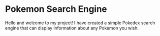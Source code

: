 # Pokemon Search Engine
Hello and welcome to my project! I have created a simple Pokedex search engine that can display information about any Pokemon you wish.
